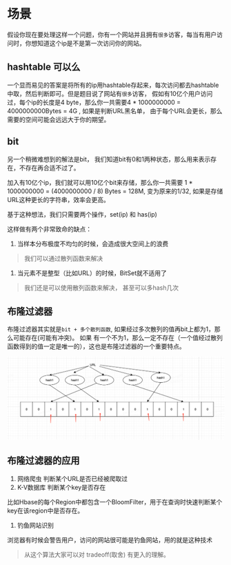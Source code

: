 # 场景

假设你现在要处理这样一个问题，你有一个网站并且拥有`很多`访客，每当有用户访问时，你想知道这个ip是不是第一次访问你的网站。

## hashtable 可以么

一个显而易见的答案是将所有的ip用hashtable存起来，每次访问都去hashtable中取，然后判断即可。但是题目说了网站有`很多`访客， 假如有10亿个用户访问过，每个ip的长度是4 byte，那么你一共需要4 \* 1000000000 = 4000000000Bytes = 4G , 如果是判断URL黑名单， 由于每个URL会更长，那么需要的空间可能会远远大于你的期望。

## bit

另一个稍微难想到的解法是bit， 我们知道bit有0和1两种状态，那么用来表示存在，不存在再合适不过了。

加入有10亿个ip，我们就可以用10亿个bit来存储，那么你一共需要 1 \* 1000000000 = \(4000000000 / 8\) Bytes = 128M, 变为原来的1/32, 如果是存储URL这种更长的字符串，效率会更高。

基于这种想法，我们只需要两个操作，set\(ip\) 和 has\(ip\)

这样做有两个非常致命的缺点：

1. 当样本分布极度不均匀的时候，会造成很大空间上的浪费

> 我们可以通过散列函数来解决

1. 当元素不是整型（比如URL）的时候，BitSet就不适用了

> 我们还是可以使用散列函数来解决， 甚至可以多hash几次

## 布隆过滤器

布隆过滤器其实就是`bit + 多个散列函数`, 如果经过多次散列的值再bit上都为1，那么可能存在\(可能有冲突\)。 如果 有一个不为1，那么一定不存在（一个值经过散列函数得到的值一定是唯一的），这也是布隆过滤器的一个重要特点。

![bloom-filter-url](../.gitbook/assets/bloom-filter-url.png)

## 布隆过滤器的应用

1. 网络爬虫 判断某个URL是否已经被爬取过
2. K-V数据库 判断某个key是否存在

比如Hbase的每个Region中都包含一个BloomFilter，用于在查询时快速判断某个key在该region中是否存在。

1. 钓鱼网站识别

浏览器有时候会警告用户，访问的网站很可能是钓鱼网站，用的就是这种技术

> 从这个算法大家可以对 tradeoff\(取舍\) 有更入的理解。

